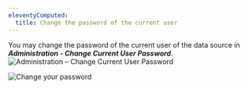```yaml
---
eleventyComputed:
  title: Change the password of the current user
---
```

You may change the password of the current user of the data source in ***Administration - Change Current User Password***.  
![Administration – Change Current User Password](https://webdevolutions.azureedge.net/docs/en/rdm/mac/clip10450.png) 

![Change your password](https://webdevolutions.azureedge.net/docs/en/rdm/mac/clip10135.png) 
